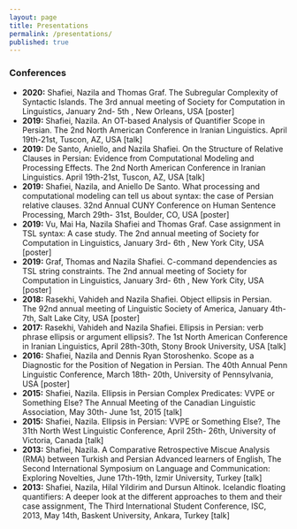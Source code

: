```yaml
---
layout: page
title: Presentations
permalink: /presentations/
published: true
--- 
```

### Conferences
- **2020:**	Shafiei, Nazila and Thomas Graf. The Subregular Complexity of Syntactic Islands. The 3rd annual meeting of Society for Computation in Linguistics, January 2nd- 5th , New Orleans, USA [poster]
- **2019:**	Shafiei, Nazila. An OT-based Analysis of Quantifier Scope in Persian. The 2nd North American Conference in Iranian Linguistics. April 19th-21st, Tuscon, AZ, USA [talk]
- **2019:** 	De Santo, Aniello, and Nazila Shafiei. On the Structure of Relative Clauses in Persian: Evidence from Computational Modeling and Processing Effects. The 2nd North American Conference in Iranian Linguistics. April 19th-21st, Tuscon, AZ, USA [talk]
- **2019:** 	Shafiei, Nazila, and Aniello De Santo. What processing and computational modeling can tell us about syntax: the case of Persian relative clauses.  32nd Annual CUNY Conference on Human Sentence Processing, March 29th- 31st, Boulder, CO, USA [poster]
- **2019:** 	Vu, Mai Ha, Nazila Shafiei and Thomas Graf. Case assignment in TSL syntax: A case study. The 2nd annual meeting of Society for Computation in Linguistics, January 3rd- 6th , New York City, USA [poster]
- **2019:**	Graf, Thomas and Nazila Shafiei. C-command dependencies as TSL string constraints. The 2nd annual meeting of Society for Computation in Linguistics, January 3rd- 6th , New York City, USA [poster]
- **2018:**	Rasekhi, Vahideh and Nazila Shafiei. Object ellipsis in Persian. The 92nd annual meeting of Linguistic Society of America, January 4th-7th, Salt Lake City, USA [poster]
- **2017:**	Rasekhi, Vahideh and Nazila Shafiei. Ellipsis in Persian: verb phrase ellipsis or argument ellipsis?. The 1st North American Conference in Iranian Linguistics, April 28th-30th, Stony Brook University, USA [talk]
- **2016:**	Shafiei, Nazila and Dennis Ryan Storoshenko. Scope as a Diagnostic for the Position of Negation in Persian. The 40th Annual Penn Linguistic Conference, March 18th- 20th, University of Pennsylvania, USA [poster]
- **2015:**	Shafiei, Nazila. Ellipsis in Persian Complex Predicates: VVPE or Something Else? The Annual Meeting of the Canadian Linguistic Association, May 30th- June 1st, 2015 [talk]
- **2015:**	Shafiei, Nazila. Ellipsis in Persian: VVPE or Something Else?, The 31th North West Linguistic Conference, April  25th- 26th, University of Victoria, Canada [talk]
- **2013:**	Shafiei, Nazila. A Comparative Retrospective Miscue Analysis (RMA) between Turkish and Persian Advanced learners of English, The Second International Symposium on Language and Communication: Exploring Novelties, June 17th-19th, Izmir University, Turkey [talk]		    
- **2013:**	Shafiei, Nazila, Hilal Yildirim and Dursun Altinok. Icelandic floating quantifiers: A deeper look at the different approaches to them and their case assignment, The Third International Student Conference, ISC, 2013, May 14th, Baskent University, Ankara, Turkey [talk]
